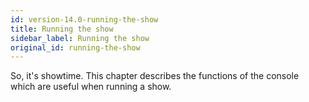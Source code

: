 ```yaml
---
id: version-14.0-running-the-show
title: Running the show
sidebar_label: Running the show
original_id: running-the-show
---
```


So, it's showtime. This chapter describes the functions of the console
which are useful when running a show.


